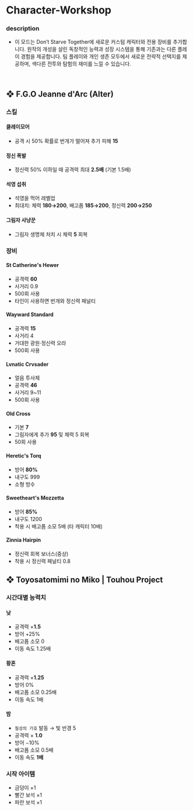 # Character-Workshop

### description
- 이 모드는 Don’t Starve Together에 새로운 커스텀 캐릭터와 전용 장비를 추가합니다.
원작의 개성을 살린 독창적인 능력과 성장 시스템을 통해 기존과는 다른 플레이 경험을 제공합니다.
팀 플레이와 개인 생존 모두에서 새로운 전략적 선택지를 제공하며, 색다른 전투와 탐험의 재미를 느낄 수 있습니다.

<br>

## ❖ F.G.O Jeanne d'Arc (Alter)


### 스킬
#### 클레이모어
- 공격 시 50% 확률로 번개가 떨어져 추가 피해 **15**

#### 정신 폭발
- 정신력 50% 이하일 때 공격력 최대 **2.5배** (기본 1.5배)

#### 석영 섭취
- 석영을 먹어 레벨업
- 최대치: 체력 **180→200**, 배고픔 **185→200**, 정신력 **200→250**

#### 그림자 사냥꾼
- 그림자 생명체 처치 시 체력 **5** 회복


### 장비
#### St Catherine's Hewer
- 공격력 **60**
- 사거리 0.9
- 500회 사용
- 타인이 사용하면 번개와 정신력 페널티


#### Wayward Standard
- 공격력 **15**
- 사거리 4
- 거대한 광원·정신력 오라
- 500회 사용


#### Lvnatic Crvsader
- 얼음 투사체
- 공격력 **46**
- 사거리 9~11
- 500회 사용


#### Old Cross
- 기본 **7**
- 그림자에게 추가 **95** 및 체력 5 회복
- 50회 사용


#### Heretic's Torq
- 방어 **80%**
- 내구도 999
- 소형 방수


#### Sweetheart's Mozzetta
- 방어 **85%**
- 내구도 1200
- 착용 시 배고픔 소모 5배 (타 캐릭터 10배)


#### Zinnia Hairpin
- 정신력 회복 보너스(중상)
- 착용 시 정신력 페널티 0.8


## ❖ Toyosatomimi no Miko | Touhou Project


### 시간대별 능력치
#### 낮
- 공격력 ×**1.5**
- 방어 +25%
- 배고픔 소모 0
- 이동 속도 1.25배


#### 황혼
- 공격력 ×**1.25**
- 방어 0%
- 배고픔 소모 0.25배
- 이동 속도 1배


#### 밤
- `칠성의 가호` 발동 → 빛 반경 5
- 공격력 × **1.0**
- 방어 −10%
- 배고픔 소모 0.5배
- 이동 속도 **1배**


### 시작 아이템
- 금덩이 ×1
- 빨간 보석 ×1
- 파란 보석 ×1
